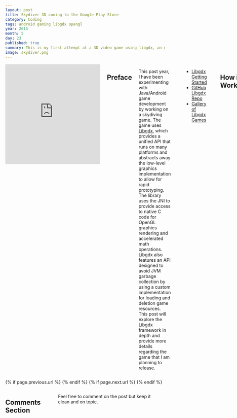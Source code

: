 ```yaml
---
layout: post
title: Skydiver 3D coming to the Google Play Store
category: Coding
tags: android gaming libgdx opengl
year: 2015
month: 5
day: 23
published: true
summary: This is my first attempt at a 3D video game using libgdx, an open-source Java framework for cross-platform game development. 
image: skydiver.png
---
```


<div class="row">	
	<div class="span9 columns">
		<iframe width="420" height="315" src="https://www.youtube.com/embed/-NmvwspVKGo" frameborder="0" allowfullscreen></iframe>
		<h2>Preface</h2>
		<p>This past year, I have been experimenting with Java/Android game development by working on a skydiving game. The game uses <a href="http://libgdx.badlogicgames.com/" target="_blank">Libgdx</a>, which provides a unified API that runs on many platforms and abstracts away the low-level graphics implementation to allow for rapid prototyping. The library uses the JNI to provide access to native C code for OpenGL graphics rendering and accelerated math operations. Libgdx also features an API designed to avoid JVM garbage collection by using a custom implementation for loading and deletion game resources. This post will explore the Libgdx framework in depth and provide more details regarding the game that I am planning to release.</p>
        <p>
            <ul>
                <li><a href="http://libgdx.badlogicgames.com/documentation.html" target="_blank">Libgdx Getting Started</a></li>
                <li><a href="http://www.github.com/libgdx/libgdx" target="_blank">GitHub Libgdx Repo</a></li>
                <li><a href="http://libgdx.badlogicgames.com/gallery.html" target="_blank">Gallery of Libgdx Games</a></li>
            </ul>
        </p>
		<h2>How it Works</h2>
		<figure>
		    <img src="https://raw.githubusercontent.com/wiki/libgdx/libgdx/images/modules-overview.png">
		    <figcaption>Caption goes here</figcaption>
		</figure>
		<p>The Libgdx modules are described </p>
	</div>
</div> 

<div class="row">	
	<div class="span9 column">
			<p class="pull-right">{% if page.previous.url %} <a href="{{page.previous.url}}" title="Previous Post: {{page.previous.title}}"><i class="icon-chevron-left"></i></a> 	{% endif %}   {% if page.next.url %} 	<a href="{{page.next.url}}" title="Next Post: {{page.next.title}}"><i class="icon-chevron-right"></i></a> 	{% endif %} </p>  
	</div>
</div>

<div class="row">	
    <div class="span9 columns">    
		<h2>Comments Section</h2>
	    <p>Feel free to comment on the post but keep it clean and on topic.</p>	
		<div id="disqus_thread"></div>
		<script type="text/javascript">
			/* * * CONFIGURATION VARIABLES: EDIT BEFORE PASTING INTO YOUR WEBPAGE * * */
			var disqus_shortname = 'mscarlett'; // required: replace example with your forum shortname
			var disqus_identifier = '{{ page.url }}';
			var disqus_url = 'http://mscarlett.github.io{{ page.url }}';
			
			/* * * DON'T EDIT BELOW THIS LINE * * */
			(function() {
				var dsq = document.createElement('script'); dsq.type = 'text/javascript'; dsq.async = true;
				dsq.src = 'http://' + disqus_shortname + '.disqus.com/embed.js';
				(document.getElementsByTagName('head')[0] || document.getElementsByTagName('body')[0]).appendChild(dsq);
			})();
		</script>
		<noscript>Please enable JavaScript to view the <a href="http://disqus.com/?ref_noscript">comments powered by Disqus.</a></noscript>
		<a href="http://disqus.com" class="dsq-brlink">blog comments powered by <span class="logo-disqus">Disqus</span></a>
	</div>
</div>

<!-- Twitter -->
<script>!function(d,s,id){var js,fjs=d.getElementsByTagName(s)[0];if(!d.getElementById(id)){js=d.createElement(s);js.id=id;js.src="//platform.twitter.com/widgets.js";fjs.parentNode.insertBefore(js,fjs);}}(document,"script","twitter-wjs");</script>

<!-- Google + -->
<script type="text/javascript">
  (function() {
    var po = document.createElement('script'); po.type = 'text/javascript'; po.async = true;
    po.src = 'https://apis.google.com/js/plusone.js';
    var s = document.getElementsByTagName('script')[0]; s.parentNode.insertBefore(po, s);
  })();
</script>